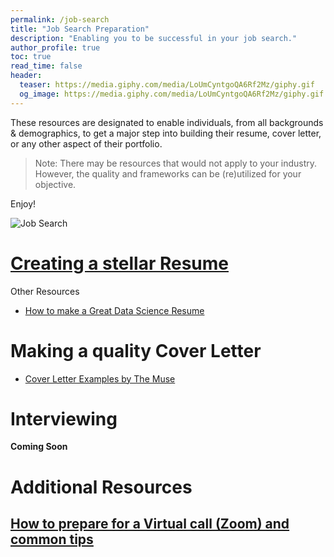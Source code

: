 ```yaml
---
permalink: /job-search
title: "Job Search Preparation"
description: "Enabling you to be successful in your job search."
author_profile: true
toc: true
read_time: false
header:
  teaser: https://media.giphy.com/media/LoUmCyntgoQA6Rf2Mz/giphy.gif
  og_image: https://media.giphy.com/media/LoUmCyntgoQA6Rf2Mz/giphy.gif
---
```


These resources are designated to enable individuals, from all backgrounds & demographics, to get a major step into building their resume, cover letter, or 
any other aspect of their portfolio.
> Note: There may be resources that would not apply to your industry. However, the quality and frameworks can be (re)utilized for your objective.

Enjoy!

![Job Search](https://media.giphy.com/media/LoUmCyntgoQA6Rf2Mz/giphy.gif)

# [Creating a stellar Resume](/job-search/resume)

Other Resources

* [How to make a Great Data Science Resume](https://www.dataquest.io/blog/how-data-science-resume-cv/)

# Making a quality Cover Letter
* [Cover Letter Examples by The Muse](https://www.themuse.com/advice/cover-letter-examples-every-type-job-seeker)

# Interviewing

**Coming Soon**

# Additional Resources

## [How to prepare for a Virtual call (Zoom) and common tips](/job-search/virtual-etiquette)